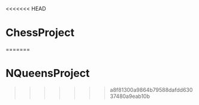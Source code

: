<<<<<<< HEAD
# ChessProject
=======
# NQueensProject
>>>>>>> a8f81300a9864b79588dafdd63037480a9eab10b
